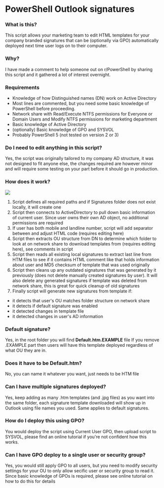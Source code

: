 # PowerShell Outlook signatures
### What is this?
This script allows your marketing team to edit HTML templates for your company branded signatures that can be (optionally via GPO) automatically deployed next time user logs on to their computer.

### Why?
I have made a comment to help someone out on r/PowerShell by sharing this script and it gathered a lot of interest overnight.

### Requirements
- Knowledge of how Distinguished names (DN) work on Active Directory
- Most lines are commented, but you need some basic knowledge of PowerShell before proceeding.
- Network share with Read/Execute NTFS permissions for Everyone or Domain Users and Modify NTFS permissions for marketing department
- Basic knowledge of Active Directory
- (optionally) Basic knowledge of GPO and SYSVOL
- Probably PowerShell 5 (not tested on version 2 or 3)


### Do I need to edit anything in this script?
Yes, the script was originally tailored to my company AD structure, it was not designed to fit anyone else, the changes required are however minor and will require some testing on your part before it should go in production.

### How does it work?
[![](https://i.imgur.com/Dr2DV0V.png)](https://i.imgur.com/Dr2DV0V.png)
1. Script defines all required paths and if Signatures folder does not exist locally, it will create one
2. Script then connects to ActiveDirectory to pull down basic information of current user. Since user owns their own AD object, no additional permissions are required
3. If user has both mobile and landline number, script will add separator between and adjust HTML code  (requires editing here)
4. Script then extracts OU structure from DN to determine which folder to look at on network share to download templates from (requires editing here), see comments in script
5. Script then reads all existing local signatures to extract last line from HTM files to see if it contains HTML comment like that holds information about user and MD5 checksum of template that was used originally
6. Script then cleans up any outdated signatures that was generated by it previously (does not delete manually created signatures by user). 
It will also delete any generated signatures if template was deleted from network share, this is great for quick cleanup of old signatures
7. Finally script will generate new signatures from template if: 
- it detects that user's OU matches folder structure on network share
- it detects if default signature was enabled
- it detected changes in template file
- it detected changes in user's AD information

### Default signature?
Yes, in the root folder you will find **Default.htm.EXAMPLE** file
If you remove .EXAMPLE part then users will have this template deployed regardless of what OU they are in. 

### Does it have to be Default.htm?
No, you can name it whatever you want, just needs to be HTM file

### Can I have multiple signatures deployed?
Yes, keep adding as many .htm templates (and .jpg files) as you want into the same folder, each signature template downloaded will show up in Outlook using file names you used.
Same applies to default signatures.

### How do I deploy this using GPO?
You would deploy the script using Current User GPO, then upload script to SYSVOL, please find an online tutorial if you're not confident how this works.

### Can I have GPO deploy to a single user or security group?
Yes, you would still apply GPO to all users, but you need to modify security settings for your OU to only allow secific user or security group to read it. Since basic knowledge of GPOs is required, please see online tutorial on how to do this for details








